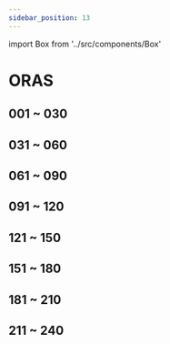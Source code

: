 ```yaml
---
sidebar_position: 13
---
```

import Box from '../src/components/Box'

# ORAS

## 001 ~ 030
<Box dexid="oras" index="0" title="001 ~ 030" />

## 031 ~ 060
<Box dexid="oras" index="1" title="031 ~ 060" />

## 061 ~ 090
<Box dexid="oras" index="2" title="061 ~ 090" />

## 091 ~ 120
<Box dexid="oras" index="3" title="091 ~ 120" />

## 121 ~ 150
<Box dexid="oras" index="4" title="121 ~ 150" />

## 151 ~ 180
<Box dexid="oras" index="5" title="151 ~ 180" />

## 181 ~ 210
<Box dexid="oras" index="6" title="181 ~ 210" />

## 211 ~ 240
<Box dexid="oras" index="7" title="211 ~ 240" />
